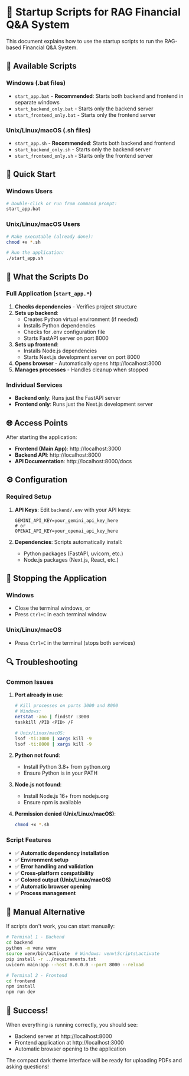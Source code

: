 # 🚀 Startup Scripts for RAG Financial Q&A System

This document explains how to use the startup scripts to run the RAG-based Financial Q&A System.

## 📁 Available Scripts

### Windows (.bat files)
- `start_app.bat` - **Recommended**: Starts both backend and frontend in separate windows
- `start_backend_only.bat` - Starts only the backend server
- `start_frontend_only.bat` - Starts only the frontend server

### Unix/Linux/macOS (.sh files)
- `start_app.sh` - **Recommended**: Starts both backend and frontend
- `start_backend_only.sh` - Starts only the backend server
- `start_frontend_only.sh` - Starts only the frontend server

## 🎯 Quick Start

### Windows Users
```bash
# Double-click or run from command prompt:
start_app.bat
```

### Unix/Linux/macOS Users
```bash
# Make executable (already done):
chmod +x *.sh

# Run the application:
./start_app.sh
```

## 🔧 What the Scripts Do

### Full Application (`start_app.*`)
1. **Checks dependencies** - Verifies project structure
2. **Sets up backend**:
   - Creates Python virtual environment (if needed)
   - Installs Python dependencies
   - Checks for .env configuration file
   - Starts FastAPI server on port 8000
3. **Sets up frontend**:
   - Installs Node.js dependencies
   - Starts Next.js development server on port 8000
4. **Opens browser** - Automatically opens http://localhost:3000
5. **Manages processes** - Handles cleanup when stopped

### Individual Services
- **Backend only**: Runs just the FastAPI server
- **Frontend only**: Runs just the Next.js development server

## 🌐 Access Points

After starting the application:

- **Frontend (Main App)**: http://localhost:3000
- **Backend API**: http://localhost:8000
- **API Documentation**: http://localhost:8000/docs

## ⚙️ Configuration

### Required Setup
1. **API Keys**: Edit `backend/.env` with your API keys:
   ```
   GEMINI_API_KEY=your_gemini_api_key_here
   # or
   OPENAI_API_KEY=your_openai_api_key_here
   ```

2. **Dependencies**: Scripts automatically install:
   - Python packages (FastAPI, uvicorn, etc.)
   - Node.js packages (Next.js, React, etc.)

## 🛑 Stopping the Application

### Windows
- Close the terminal windows, or
- Press `Ctrl+C` in each terminal window

### Unix/Linux/macOS
- Press `Ctrl+C` in the terminal (stops both services)

## 🔍 Troubleshooting

### Common Issues

1. **Port already in use**:
   ```bash
   # Kill processes on ports 3000 and 8000
   # Windows:
   netstat -ano | findstr :3000
   taskkill /PID <PID> /F
   
   # Unix/Linux/macOS:
   lsof -ti:3000 | xargs kill -9
   lsof -ti:8000 | xargs kill -9
   ```

2. **Python not found**:
   - Install Python 3.8+ from python.org
   - Ensure Python is in your PATH

3. **Node.js not found**:
   - Install Node.js 16+ from nodejs.org
   - Ensure npm is available

4. **Permission denied (Unix/Linux/macOS)**:
   ```bash
   chmod +x *.sh
   ```

### Script Features

- ✅ **Automatic dependency installation**
- ✅ **Environment setup**
- ✅ **Error handling and validation**
- ✅ **Cross-platform compatibility**
- ✅ **Colored output (Unix/Linux/macOS)**
- ✅ **Automatic browser opening**
- ✅ **Process management**

## 📝 Manual Alternative

If scripts don't work, you can start manually:

```bash
# Terminal 1 - Backend
cd backend
python -m venv venv
source venv/bin/activate  # Windows: venv\Scripts\activate
pip install -r ../requirements.txt
uvicorn main:app --host 0.0.0.0 --port 8000 --reload

# Terminal 2 - Frontend
cd frontend
npm install
npm run dev
```

## 🎉 Success!

When everything is running correctly, you should see:
- Backend server at http://localhost:8000
- Frontend application at http://localhost:3000
- Automatic browser opening to the application

The compact dark theme interface will be ready for uploading PDFs and asking questions!
